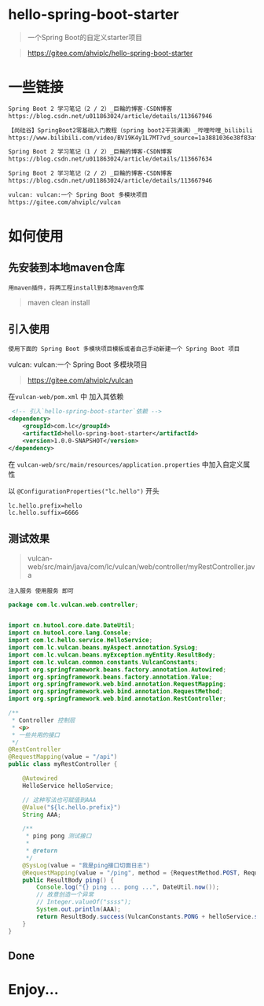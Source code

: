 # hello-spring-boot-starter

> 一个Spring Boot的自定义starter项目

> https://gitee.com/ahviplc/hello-spring-boot-starter

# 一些链接

```markdown
Spring Boot 2 学习笔记（2 / 2）_巨輪的博客-CSDN博客
https://blog.csdn.net/u011863024/article/details/113667946

【尚硅谷】SpringBoot2零基础入门教程（spring boot2干货满满）_哔哩哔哩_bilibili
https://www.bilibili.com/video/BV19K4y1L7MT?vd_source=1a3881036e38f83afc581040124b1056

Spring Boot 2 学习笔记（1 / 2）_巨輪的博客-CSDN博客
https://blog.csdn.net/u011863024/article/details/113667634

Spring Boot 2 学习笔记（2 / 2）_巨輪的博客-CSDN博客
https://blog.csdn.net/u011863024/article/details/113667946

vulcan: vulcan:一个 Spring Boot 多模块项目
https://gitee.com/ahviplc/vulcan
```

# 如何使用

## 先安装到本地maven仓库

`用maven插件，将两工程install到本地maven仓库`

> maven clean install

## 引入使用

`使用下面的 Spring Boot 多模块项目模板或者自己手动新建一个 Spring Boot 项目`

vulcan: vulcan:一个 Spring Boot 多模块项目
> https://gitee.com/ahviplc/vulcan

在`vulcan-web/pom.xml` 中 加入其依赖

```xml
 <!-- 引入`hello-spring-boot-starter`依赖 -->
<dependency>
    <groupId>com.lc</groupId>
    <artifactId>hello-spring-boot-starter</artifactId>
    <version>1.0.0-SNAPSHOT</version>
</dependency>
```

在 `vulcan-web/src/main/resources/application.properties` 中加入自定义属性

以 `@ConfigurationProperties("lc.hello")` 开头

```
lc.hello.prefix=hello
lc.hello.suffix=6666
```

## 测试效果

> vulcan-web/src/main/java/com/lc/vulcan/web/controller/myRestController.java

`注入服务 使用服务 即可`

```java
package com.lc.vulcan.web.controller;


import cn.hutool.core.date.DateUtil;
import cn.hutool.core.lang.Console;
import com.lc.hello.service.HelloService;
import com.lc.vulcan.beans.myAspect.annotation.SysLog;
import com.lc.vulcan.beans.myException.myEntity.ResultBody;
import com.lc.vulcan.common.constants.VulcanConstants;
import org.springframework.beans.factory.annotation.Autowired;
import org.springframework.beans.factory.annotation.Value;
import org.springframework.web.bind.annotation.RequestMapping;
import org.springframework.web.bind.annotation.RequestMethod;
import org.springframework.web.bind.annotation.RestController;

/**
 * Controller 控制层
 * <p>
 * 一些共用的接口
 */
@RestController
@RequestMapping(value = "/api")
public class myRestController {

	@Autowired
	HelloService helloService;

	// 这种写法也可赋值到AAA
	@Value("${lc.hello.prefix}")
	String AAA;

	/**
	 * ping pong 测试接口
	 *
	 * @return
	 */
	@SysLog(value = "我是ping接口切面日志")
	@RequestMapping(value = "/ping", method = {RequestMethod.POST, RequestMethod.GET}, produces = "application/json;charset=utf-8")
	public ResultBody ping() {
		Console.log("{} ping ... pong ...", DateUtil.now());
		// 故意创造一个异常
		// Integer.valueOf("ssss");
		System.out.println(AAA);
		return ResultBody.success(VulcanConstants.PONG + helloService.sayHello("lc"));
	}
}
```

## Done

# Enjoy...
